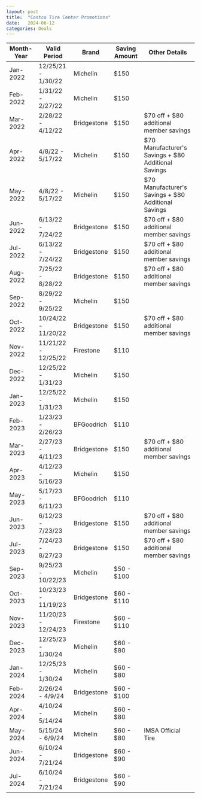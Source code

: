 ```yaml
---
layout: post
title:  "Costco Tire Center Promotions"
date:   2024-06-12
categories: Deals
---
```


| Month-Year | Valid Period         | Brand        | Saving Amount      | Other Details                                             |
|------------|----------------------|--------------|--------------------|-----------------------------------------------------------|
| Jan-2022   | 12/25/21 - 1/30/22   | Michelin     | $150               |                                                           |
| Feb-2022   | 1/31/22 - 2/27/22    | Michelin     | $150               |                                                           |
| Mar-2022   | 2/28/22 - 4/12/22    | Bridgestone  | $150               | $70 off + $80 additional member savings                    |
| Apr-2022   | 4/8/22 - 5/17/22     | Michelin     | $150               | $70 Manufacturer's Savings + $80 Additional Savings        |
| May-2022   | 4/8/22 - 5/17/22     | Michelin     | $150               | $70 Manufacturer's Savings + $80 Additional Savings        |
| Jun-2022   | 6/13/22 - 7/24/22    | Bridgestone  | $150               | $70 off + $80 additional member savings                    |
| Jul-2022   | 6/13/22 - 7/24/22    | Bridgestone  | $150               | $70 off + $80 additional member savings                    |
| Aug-2022   | 7/25/22 - 8/28/22    | Bridgestone  | $150               | $70 off + $80 additional member savings                    |
| Sep-2022   | 8/29/22 - 9/25/22    | Michelin     | $150               |                                                           |
| Oct-2022   | 10/24/22 - 11/20/22  | Bridgestone  | $150               | $70 off + $80 additional member savings                    |
| Nov-2022   | 11/21/22 - 12/25/22  | Firestone    | $110               |                                                           |
| Dec-2022   | 12/25/22 - 1/31/23   | Michelin     | $150               |                                                           |
| Jan-2023   | 12/25/22 - 1/31/23   | Michelin     | $150               |                                                           |
| Feb-2023   | 1/23/23 - 2/26/23    | BFGoodrich   | $110               |                                                           |
| Mar-2023   | 2/27/23 - 4/11/23    | Bridgestone  | $150               | $70 off + $80 additional member savings                    |
| Apr-2023   | 4/12/23 - 5/16/23    | Michelin     | $150               |                                                           |
| May-2023   | 5/17/23 - 6/11/23    | BFGoodrich   | $110               |                                                           |
| Jun-2023   | 6/12/23 - 7/23/23    | Bridgestone  | $150               | $70 off + $80 additional member savings                    |
| Jul-2023   | 7/24/23 - 8/27/23    | Bridgestone  | $150               | $70 off + $80 additional member savings                    |
| Sep-2023   | 9/25/23 - 10/22/23   | Michelin     | $50 - $100         |                                                           |
| Oct-2023   | 10/23/23 - 11/19/23  | Bridgestone  | $60 - $110         |                                                           |
| Nov-2023   | 11/20/23 - 12/24/23  | Firestone    | $60 - $110         |                                                           |
| Dec-2023   | 12/25/23 - 1/30/24   | Michelin     | $60 - $80          |                                                           |
| Jan-2024   | 12/25/23 - 1/30/24   | Michelin     | $60 - $80          |                                                           |
| Feb-2024   | 2/26/24 - 4/9/24     | Bridgestone  | $60 - $100         |                                                           |
| Apr-2024   | 4/10/24 - 5/14/24    | Michelin     | $60 - $80          |                                                           |
| May-2024   | 5/15/24 - 6/9/24     | Michelin     | $60 - $80          | IMSA Official Tire                                        |
| Jun-2024   | 6/10/24 - 7/21/24    | Bridgestone  | $60 - $90          |                                                           |
| Jul-2024   | 6/10/24 - 7/21/24    | Bridgestone  | $60 - $90          |                                                           |